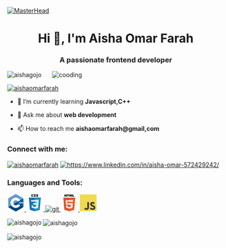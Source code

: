 [![MasterHead](https://thumbs.dreamstime.com/b/horizontal-banner-hands-typing-laptop-keyboard-various-electronic-devices-symbols-programming-software-horizontal-125917922.jpg)](https://Aishagojo)
<h1 align="center">Hi 👋, I'm Aisha Omar Farah</h1>
<h3 align="center">A passionate frontend developer</h3>
<img align="right" alt="cooding" width="400" src="https://i.pinimg.com/originals/e7/26/c7/e726c74ac081eed50feee1433d12c998.gif">
<p align="left"> <img src="https://komarev.com/ghpvc/?username=aishagojo&label=Profile%20views&color=0e75b6&style=flat" alt="aishagojo" /> </p>

<p align="left"> <a href="https://twitter.com/aishaomarfarah" target="blank"><img src="https://img.shields.io/twitter/follow/aishaomarfarah?logo=twitter&style=for-the-badge" alt="aishaomarfarah" /></a> </p>

- 🌱 I’m currently learning **Javascript,C++**

- 💬 Ask me about **web development**

- 📫 How to reach me **aishaomarfarah@gmail,com**

<h3 align="left">Connect with me:</h3>
<p align="left">
<a href="https://twitter.com/aishaomarfarah" target="blank"><img align="center" src="https://raw.githubusercontent.com/rahuldkjain/github-profile-readme-generator/master/src/images/icons/Social/twitter.svg" alt="aishaomarfarah" height="30" width="40" /></a>
<a href="https://linkedin.com/in/https://www.linkedin.com/in/aisha-omar-572429242/" target="blank"><img align="center" src="https://raw.githubusercontent.com/rahuldkjain/github-profile-readme-generator/master/src/images/icons/Social/linked-in-alt.svg" alt="https://www.linkedin.com/in/aisha-omar-572429242/" height="30" width="40" /></a>
</p>

<h3 align="left">Languages and Tools:</h3>
<p align="left"> <a href="https://www.w3schools.com/cpp/" target="_blank" rel="noreferrer"> <img src="https://raw.githubusercontent.com/devicons/devicon/master/icons/cplusplus/cplusplus-original.svg" alt="cplusplus" width="40" height="40"/> </a> <a href="https://www.w3schools.com/css/" target="_blank" rel="noreferrer"> <img src="https://raw.githubusercontent.com/devicons/devicon/master/icons/css3/css3-original-wordmark.svg" alt="css3" width="40" height="40"/> </a> <a href="https://git-scm.com/" target="_blank" rel="noreferrer"> <img src="https://www.vectorlogo.zone/logos/git-scm/git-scm-icon.svg" alt="git" width="40" height="40"/> </a> <a href="https://www.w3.org/html/" target="_blank" rel="noreferrer"> <img src="https://raw.githubusercontent.com/devicons/devicon/master/icons/html5/html5-original-wordmark.svg" alt="html5" width="40" height="40"/> </a> <a href="https://www.java.com" target="_blank" rel="noreferrer">  <a href="https://developer.mozilla.org/en-US/docs/Web/JavaScript" target="_blank" rel="noreferrer"> <img src="https://raw.githubusercontent.com/devicons/devicon/master/icons/javascript/javascript-original.svg" alt="javascript" width="40" height="40"/> </a> </p>

<p><img align="left" src="https://github-readme-stats.vercel.app/api/top-langs?username=aishagojo&show_icons=true&locale=en&layout=compact" alt="aishagojo" /></p>

<p>&nbsp;<img align="center" src="https://github-readme-stats.vercel.app/api?username=aishagojo&show_icons=true&locale=en" alt="aishagojo" /></p>

<p><img align="center" src="https://github-readme-streak-stats.herokuapp.com/?user=aishagojo&" alt="aishagojo" /></p>
